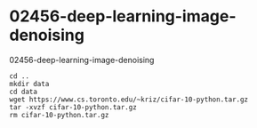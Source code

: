 # 02456-deep-learning-image-denoising
02456-deep-learning-image-denoising

```
cd ..
mkdir data
cd data
wget https://www.cs.toronto.edu/~kriz/cifar-10-python.tar.gz
tar -xvzf cifar-10-python.tar.gz
rm cifar-10-python.tar.gz

 
 

```